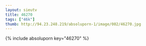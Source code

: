 ```yaml
--- 
layout: sieutv
title: 46270
tags: ["46k"]
thumb: http://94.23.248.219/absoluporn-1/image/002/46270.jpg
---
```

{% include absoluporn key="46270" %} 
